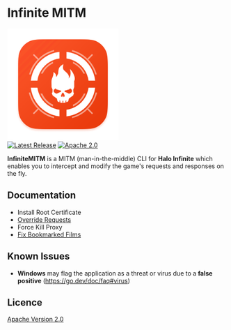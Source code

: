 # Infinite MITM

<p>
    <img alt="InfiniteMITM" title="InfiniteMITM" src="./assets/logo.png" width="256">
    <br>
    <a href="https://github.com/Alexis-Bize/InfiniteMITM/releases"><img src="https://img.shields.io/github/v/release/Alexis-Bize/InfiniteMITM?include_prereleases" alt="Latest Release"></a>
    <a href="https://www.apache.org/licenses/LICENSE-2.0"><img src="https://img.shields.io/badge/License-Apache_2.0-blue.svg" alt="Apache 2.0"></a>
</p>

**InfiniteMITM** is a MITM (man-in-the-middle) CLI for **Halo Infinite** which enables you to intercept and modify the game's requests and responses on the fly.

## Documentation

-   Install Root Certificate
-   [Override Requests](/docs/Override-Requests.md)
-   Force Kill Proxy
-   [Fix Bookmarked Films](/docs/Fix-Bookmarked-Films.md)

## Known Issues

-   **Windows** may flag the application as a threat or virus due to a **false positive** (https://go.dev/doc/faq#virus)

## Licence

[Apache Version 2.0](/LICENCE)
